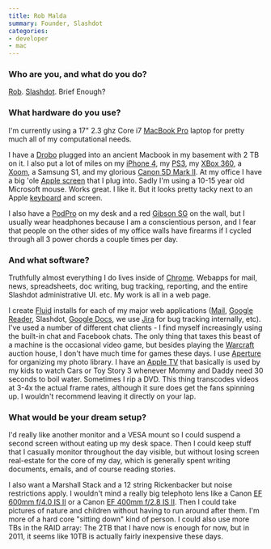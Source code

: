 ```yaml
---
title: Rob Malda
summary: Founder, Slashdot
categories:
- developer
- mac
---
```


### Who are you, and what do you do?

[Rob](http://cmdrtaco.net/ "Rob's website."). [Slashdot](http://slashdot.org/ "News for nerds."). Brief Enough?

### What hardware do you use?

I'm currently using a 17" 2.3 ghz Core i7 [MacBook Pro][macbook-pro] laptop for pretty much all of my computational needs.

I have a [Drobo][] plugged into an ancient Macbook in my basement with 2 TB on it. I also put a lot of miles on my [iPhone 4][iphone-4], my [PS3][], my [XBox 360][xbox-360], a [Xoom][], a Samsung S1, and my glorious [Canon 5D Mark II][eos-5d-mark-ii]. At my office I have a big 'ole [Apple screen][cinema-display] that I plug into. Sadly I'm using a 10-15 year old Microsoft mouse. Works great. I like it. But it looks pretty tacky next to an Apple [keyboard][] and screen.

I also have a [PodPro][pod-pro] on my desk and a red [Gibson SG][sg-standard] on the wall, but I usually wear headphones because I am a conscientious person, and I fear that people on the other sides of my office walls have firearms if I cycled through all 3 power chords a couple times per day.

### And what software?

Truthfully almost everything I do lives inside of [Chrome][]. Webapps for mail, news, spreadsheets, doc writing, bug tracking, reporting, and the entire Slashdot administrative UI. etc. My work is all in a web page.

I create [Fluid][] installs for each of my major web applications ([Mail][gmail], [Google Reader][google-reader], Slashdot, [Google Docs][google-docs], we use [Jira][] for bug tracking internally, etc). I've used a number of different chat clients - I find myself increasingly using the built-in chat and Facebook chats. The only thing that taxes this beast of a machine is the occasional video game, but besides playing the [Warcraft][wow] auction house, I don't have much time for games these days. I use [Aperture][] for organizing my photo library. I have an [Apple TV][apple-tv] that basically is used by my kids to watch Cars or Toy Story 3 whenever Mommy and Daddy need 30 seconds to boil water. Sometimes I rip a DVD. This thing transcodes videos at 3-4x the actual frame rates, although it sure does get the fans spinning up. I wouldn't recommend leaving it directly on your lap.

### What would be your dream setup?

I'd really like another monitor and a VESA mount so I could suspend a second screen without eating up my desk space. Then I could keep stuff that I casually monitor throughout the day visible, but without losing screen real-estate for the core of my day, which is generally spent writing documents, emails, and of course reading stories.

I also want a Marshall Stack and a 12 string Rickenbacker but noise restrictions apply. I wouldn't mind a really big telephoto lens like a Canon [EF 600mm f/4.0 IS II][ef-600mm-f4l-is-usm] or a Canon [EF 400mm f/2.8 IS II][ef-400mm-f2.8l-is-ii-usm]. Then I could take pictures of nature and children without having to run around after them. I'm more of a hard core "sitting down" kind of person. I could also use more TBs in the RAID array: The 2TB that I have now is enough for now, but in 2011, it seems like 10TB is actually fairly inexpensive these days.

[apple-tv]: https://en.wikipedia.org/wiki/Apple_TV "A device for viewing media on a TV."
[cinema-display]: https://en.wikipedia.org/wiki/Apple_Cinema_Display "An LCD display."
[drobo]: http://en.wikipedia.org/wiki/Drobo#Overview "A hardware-based backup system."
[ef-400mm-f2.8l-is-ii-usm]: http://usa.canon.com/cusa/consumer/products/cameras/ef_lens_lineup/ef_400mm_f_2_8l_is_ii_usm "A super telephoto lens for cameras."
[ef-600mm-f4l-is-usm]: http://usa.canon.com/cusa/consumer/products/cameras/ef_lens_lineup/ef_600mm_f_4l_is_usm "A super telephoto lens for cameras."
[eos-5d-mark-ii]: https://www.usa.canon.com/cusa/support/consumer/eos_slr_camera_systems/eos_digital_slr_cameras/eos_5d_mark_ii "A 21 megapixel DSLR."
[iphone-4]: https://en.wikipedia.org/wiki/IPhone_4 "A smartphone."
[keyboard]: https://www.apple.com/keyboard/ "The keyboard."
[macbook-pro]: https://www.apple.com/macbook-pro/ "A laptop."
[pod-pro]: https://line6.com/legacy/podpro "Hardware for creating guitar sounds."
[ps3]: http://us.playstation.com/PS3/ "A shiny gaming console from Sony."
[sg-standard]: http://www2.gibson.com/Products/Electric-Guitars/SG/Gibson-USA/SG-Standard.aspx "An electric guitar."
[xbox-360]: http://www.xbox.com:80/en-US/Xbox360 "A gaming console."
[xoom]: https://en.wikipedia.org/wiki/Motorola_Xoom "An Android-based tablet."
[aperture]: https://en.wikipedia.org/wiki/Aperture_(software) "Photo editing and management software for Mac OS X."
[chrome]: https://www.google.com/intl/en/chrome/browser/ "A WebKit-based browser, where each tab runs in its own thread."
[fluid]: https://fluidapp.com/ "A WebKit-based application for creating Site Specific Browsers."
[gmail]: https://mail.google.com/mail/ "Web-based email."
[google-docs]: https://en.wikipedia.org/wiki/Google_Docs "A web-based office suite."
[google-reader]: https://en.wikipedia.org/wiki/Google_Reader "A web-based feed reader."
[jira]: https://www.atlassian.com/software/jira "Issue/project tracking software."
[wow]: http://us.battle.net/wow/en/ "A fantasy MMORPG."
